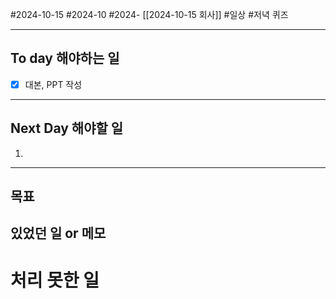 #2024-10-15 #2024-10 #2024- [[2024-10-15 회사]]
#일상 #저녁  퀴즈

---
## To day 해야하는 일
- [x] 대본, PPT 작성

---
## Next Day 해야할 일
1. 

---

## 목표 


## 있었던 일  or 메모


# 처리 못한 일





































